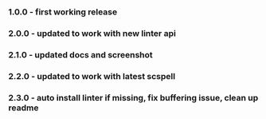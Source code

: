 ### 1.0.0 - first working release
### 2.0.0 - updated to work with new linter api
### 2.1.0 - updated docs and screenshot
### 2.2.0 - updated to work with latest scspell
### 2.3.0 - auto install linter if missing, fix buffering issue, clean up readme
